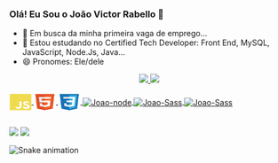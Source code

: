 ### Olá! Eu Sou o João Victor Rabello 👋


- 🔭 Em busca da minha primeira vaga de emprego...
- 🌱 Estou estudando no Certified Tech Developer: Front End, MySQL, JavaScript, Node.Js, Java...
- 😄 Pronomes: Ele/dele 

<div align="center">
  <a href="https://github.com/Jvrossi10">
  <img height="180em" src="https://github-readme-stats.vercel.app/api?username=Jvrossi10&show_icons=true&theme=dark&include_all_commits=true&count_private=true"/>
  <img height="180em" src="https://github-readme-stats.vercel.app/api/top-langs/?username=Jvrossi10&layout=compact&langs_count=7&theme=dark"/>
</div>
<div style="display: inline_block"><br>
  <img align="center" alt="Joao-JavaScript" height="30" width="40" src="https://raw.githubusercontent.com/devicons/devicon/master/icons/javascript/javascript-plain.svg">
  <img align="center" alt="Joao-HTML" height="30" width="40" src="https://raw.githubusercontent.com/devicons/devicon/master/icons/html5/html5-original.svg">
  <img align="center" alt="Joao-CSS" height="30" width="40" src="https://raw.githubusercontent.com/devicons/devicon/master/icons/css3/css3-original.svg">
  <img align="center" alt="Joao-node" height="30" width="40" src="https://cdn.jsdelivr.net/gh/devicons/devicon/icons/nodejs/nodejs-original.svg" />
  <img align="center" alt="Joao-Sass" height="30" width="40" src="https://cdn.jsdelivr.net/gh/devicons/devicon/icons/sass/sass-original.svg" />
  <img align="center" alt="Joao-Sass" height="30" width="40" src="https://cdn.jsdelivr.net/gh/devicons/devicon/icons/bootstrap/bootstrap-original.svg" />
          
 
  
  ##
 
<div> 
 
  <a href="https://www.instagram.com/jvrossi10/" target="_blank"><img src="https://img.shields.io/badge/-Instagram-%23E4405F?style=for-the-badge&logo=instagram&logoColor=white" target="_blank"></a> 
  <a href="https://www.linkedin.com/in/joão-victor-rossi-rabello-ab4032216/" target="_blank"><img src="https://img.shields.io/badge/-LinkedIn-%230077B5?style=for-the-badge&logo=linkedin&logoColor=white" target="_blank"></a> 

  ![Snake animation](https://github.com/Jvrossi10/Jvrossi10/blob/output/github-contribution-grid-snake.svg)
 
</div>
